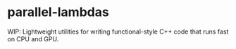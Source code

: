 # parallel-lambdas
WIP: Lightweight utilities for writing functional-style C++ code that runs fast on CPU and GPU.

